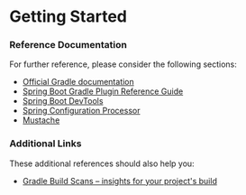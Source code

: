 # Getting Started

### Reference Documentation
For further reference, please consider the following sections:

* [Official Gradle documentation](https://docs.gradle.org)
* [Spring Boot Gradle Plugin Reference Guide](https://docs.spring.io/spring-boot/docs/2.1.8.RELEASE/gradle-plugin/reference/html/)
* [Spring Boot DevTools](https://docs.spring.io/spring-boot/docs/{bootVersion}/reference/htmlsingle/#using-boot-devtools)
* [Spring Configuration Processor](https://docs.spring.io/spring-boot/docs/{bootVersion}/reference/htmlsingle/#configuration-metadata-annotation-processor)
* [Mustache](https://docs.spring.io/spring-boot/docs/{bootVersion}/reference/htmlsingle/#boot-features-spring-mvc-template-engines)

### Additional Links
These additional references should also help you:

* [Gradle Build Scans – insights for your project's build](https://scans.gradle.com#gradle)

